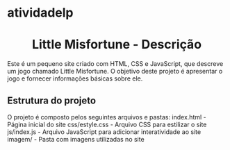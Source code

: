 # atividadelp
<center> <h1>Little Misfortune - Descrição</h1> </center>
<p>Este é um pequeno site criado com HTML, CSS e JavaScript, que descreve um jogo chamado Little Misfortune. O objetivo deste projeto é apresentar o jogo e fornecer informações básicas sobre ele. </p>

<h2>Estrutura do projeto</h2>
<p> O projeto é composto pelos seguintes arquivos e pastas: 
index.html          - Página inicial do site
css/estyle.css      - Arquivo CSS para estilizar o site
js/index.js         - Arquivo JavaScript para adicionar interatividade ao site
imagem/             - Pasta com imagens utilizadas no site </p>
